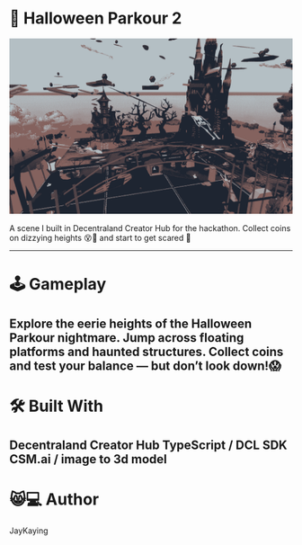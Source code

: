 # 🎃 Halloween Parkour 2
![Halloween Parkour 2 Preview](assets/scene/Images/halloweenparkourworldmap-min.png)

A scene I built in Decentraland Creator Hub for the hackathon.
Collect coins on dizzying heights 😵💫 and start to get scared 👻

---

# 🕹️ Gameplay
Explore the eerie heights of the Halloween Parkour nightmare.
Jump across floating platforms and haunted structures. Collect coins and test your balance — but don’t look down!😱
---

# 🛠️ Built With
Decentraland Creator Hub
TypeScript / DCL SDK
CSM.ai / image to 3d model
---

# 😸💻 Author
JayKaying
